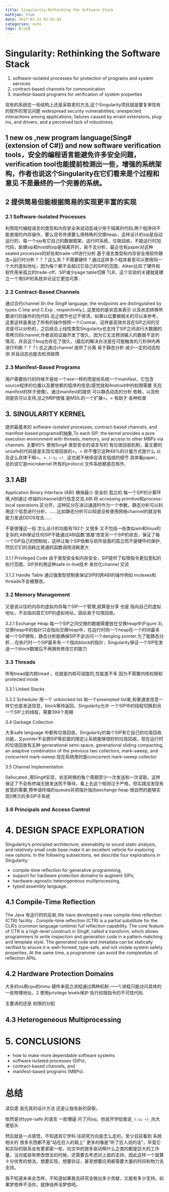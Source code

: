 ```yaml
---
title: Singularity:Rethinking the Software Stack
mathjax: true
date: 2017-07-22 01:01:01
categories: note
tags: [csp]
---
```


# Singularity: Rethinking the Software Stack

1. software-isolated processes for protection of programs and system services
2. contract-based channels for communication
3. manifest-based programs for verification of system properties

现有的系统在一些结构上还是采取老的方法,这个Singularity项目就是要复审现有的软件的常见问题 widespread security vulnerabilities; unexpected interactions among applications; failures caused by errant extensions, plug-ins, and drivers, and a perceived lack of robustness.

## 1 new os ,new program language(Sing#(extension of C#)) and new software verification tools，安全的编程语言能避免许多安全问题，verification tool也能提前检测出一些，增强的系统架构，作者也说这个Singularity在它们看来是个过程和意见 不是最终的一个完善的系统。

## 2 提供简易但能根据简易的实现更丰富的实现

### 2.1 Software-Isolated Processes

利用现代编程语言的类型和内存安全来说动态减少用于隔离的代码,两个程序间不能直接的内存操作，要么信号传递要么用特殊的交换heap，这样设计的sip是自动运行的，每一个sip有它自己的数据框架，运行时系统，垃圾回收，不能运行时加代码，新建sip和host的sip是隔离开的，易于去分析，最近也有paper对这种sealed processes的好处和trade-off进行分析.基于语言类型和内存安全用软件静态+运行时分析？？？这么吊？不需要硬件？通过这样多个程序甚至可以使用同一个大的虚拟地址，因为每个都不会超过它自己的SIP的范围，Aiken比较了硬件和软件用来孤立的trade-off，SIP减少page table切换 TLB，这个实验的关键就是建立一个用SIP的系统并论证它更加可靠..

### 2.2 Contract-Based Channels

通过合约channel (In the Sing# language, the endpoints are distinguished by types C.Imp and C.Exp , respectively,), 这里给的是状态来表示 以及状态转移所要进行的操作的伪代码 总之细节也记不很清，如果以后要做相关的可以来参考，这里这样是表达了所有的操作按照一个Contrat，这样是高效并且在SIP之间的交流是可以分析的，之后结合上线性类型Singularity也支持了SIP之间进行大数据的零拷贝的channel,作者说验证器开发了很久，因为它无法预测输入的数据不足的情况，并且这个bug也存在了很久，(最后的解决办法是在可能触发的几秒钟内再进行判断？？？) 总之通过channel 提供了分离 易于静态分析 减少一定的动态检测  并且动态也能去检测故障

### 2.3 Manifest-Based Programs

用户需要执行的时候不是给一个exe一样的而是给系统一个manifest，它包含source程序的位置以及要依赖的程序的信息(感觉就和Android中的权限需要 先在manifest的样子很像)，通过manifest的提供 可以静态动态的分析 依赖，以及检测是否可以支持,总之MBP很强 是MSIL的一个扩展=。= 有助于 各种检查

## 3. SINGULARITY KERNEL

提供最基本的 software-isolated processes, contract-based channels, and manifest-based programs的抽象,To each SIP, the kernel provides a pure execution environment with threads, memory, and access to other MBPs via channels. 主要90% 使用Sing# 类型安全的语言写的 有垃圾回收机制，最主要的unsafe的代码是是实现垃圾回收的=。= 并不懂它这种48%的计量方式是什么 以及这么具体干嘛=。=`_(:з」∠)_` 这也就不继续说语言组成的细节 具体看paper，总的说它是microkernel 所有的protocol 文件系统都是在核外,

## 3.1 ABI

Application Binary Interface (ABI) 确保最小 安全的 孤立的 每一个SIP的计算环境,ABI通过 终端的channel进行信息交流,ABI 将 accessing primitive和process-local operations 区分开，这种区分在进过通道时作为一个参数，静态分析可以利用这个信息进行分析，......比如静态分析可以知道没有使用网络channel的就没有能力发送DDOS攻击......

不是很懂这一段 怎么设计的功能有192个 又很多 又不包括一些类似win和linux的复杂的,ABI保证任何SIP不能通过ABI函数‘直接’改变另一个SIP的状态，保证了每一个SIP自己的控制权，这样让每个SIP依赖与软件层面的孤立而不是硬件的保护,然后它们的消耗比普通的函数调用消耗更大

3.1.1 Privileged Code 由于类型安全和内存安全，SIP提供了权限指令更加宽松的 执行范围，SIP并利用这种safe in-line技术 来优化channel 交流

3.1.2 Handle Table 通过强类型控制表保证SIP的跨ABI的操作例如 mutexes和threads不会被篡改，

### 3.2 Memory Management

又是说以往的内存的虚拟内存每个SIP一个管理,就算是分享 也是 指向自己的虚拟地址，不会指向其它SIP的虚拟地址，因此易于垃圾回收。

3.2.1 Exchange Heap 每一个SIP之间交换的数据需要放在交换heap中(Figure 3),交换heap中的指针只会指向交换heap中，在运行时同一个heap在一个时间最多被一个SIP拥有，静态分析能确保SIP不会访问一个dangling pointer.为了能静态分析....在执行时一个SIP最多有一个指向block的指针，Singularity保证一个SIP在发送一个block数据后不再拥有修改它的能力

### 3.3 Threads

所有tread是内核tread ，也就是内核可调度的,性能差不多 因为不需要内核权限和protected mode

3.3.1 Linked Stacks

3.3.2 Scheduler 用一个 unblocked list 和一个preempted list来,和普通发信息一样它也是发送信息，block等待返回，Singularity允许 一个SIP中的线程切换到另一个SIP上的线程，需要394个周期

3.4 Garbage Collection

大多safe language 中都有垃圾回收，Singularity的每个SIP有它自己的垃圾回收功能，又pointer不会跨SIP等前面的限定让系统能够很好的垃圾回收。现在运行时的垃圾回收有五种 generational semi-space, generational sliding compacting, an adaptive combination of the previous two collectors, mark-sweep, and concurrent mark-sweep.现在系统用的是concurrent mark-sweep collector

3.5 Channel Implementation

0allocated ,用Sing#实现，状态转换的每个周期至少一次发送和一次读取，这样保证了不会有终端无限发送而不等待，看上去这个规则过于严格，但实践没发现有放宽的需要,预申请终端的queues并把指针指向exchange heap 很自然的能够实现0拷贝的多SIP子系统

### 3.6 Principals and Access Control

# 4. DESIGN SPACE EXPLORATION

 Singularity’s principled architecture, amenability to sound static analysis, and relatively small code base make it an excellent vehicle for exploring new options. In the following subsections, we describe four explorations in Singularity:

* compile-time reflection for generative programming, 
* support for hardware protection domains to augment SIPs, 
* hardware-agnostic heterogeneous multiprocessing, 
* typed assembly language.

## 4.1 Compile-Time Reflection

The Java 有运行时的反射,We have developed a new compile-time reflection (CTR) facility . Compile-time reflection (CTR) is a partial substitute for the CLR’s (common language runtime) full reflection capability. The core feature of CTR is a high-level construct in Sing#, called a transform, which allows programmers to write inspection and generation code in a pattern matching and template style. The generated code and metadata can be statically verified to ensure it is well-formed, type-safe, and not violate system safety properties. At the same time, a programmer can avoid the complexities of reflection APIs.

## 4.2 Hardware Protection Domains

大多的os用cpu的mmu 硬件来孤立进程通过两种机制 ——1.进程只能访问具体的一些物理地址，2.使用privilege levels保护 执行权限指令的不可信代码.

主要讲的还是 权限的分配


## 4.3 Heterogeneous Multiprocessing

# 5. CONCLUSIONS

* how to make more dependable software systems
* software isolated processes (SIPs), 
* contract-based channels, and 
* manifest-based programs (MBPs).

# 总结

读后感 首先其的设计方法 还是让我有新的获取，

依然是对type-safe 的语言 一脸懵逼 问了问ssj，他说开学给我说` _(:з」∠)_ `向大佬低头

然后就是一点感悟，不知道其它学科 往研究方向是怎么走的，至少目前看到 系统相关的 很多东西都不是”站在巨人的肩上“ 更多的像是”听了巨人说的话“，毕竟它和实际的联系会有更紧密一些，向文中的很多驱动啊什么之类的都是巨大的工作量，当对底层有修改想法的时候，还需要去考虑对上层的支持，因此这样一个就算十分优秀的想法，想要实现，想要验证，甚至想要应用都需要大量的时间和物力去支持。

我不知道未来会怎样，不知道如果我去研究会做出多少贡献，又能有多少支持。如果梦想养不活你，就挣钱养活梦想吧。

